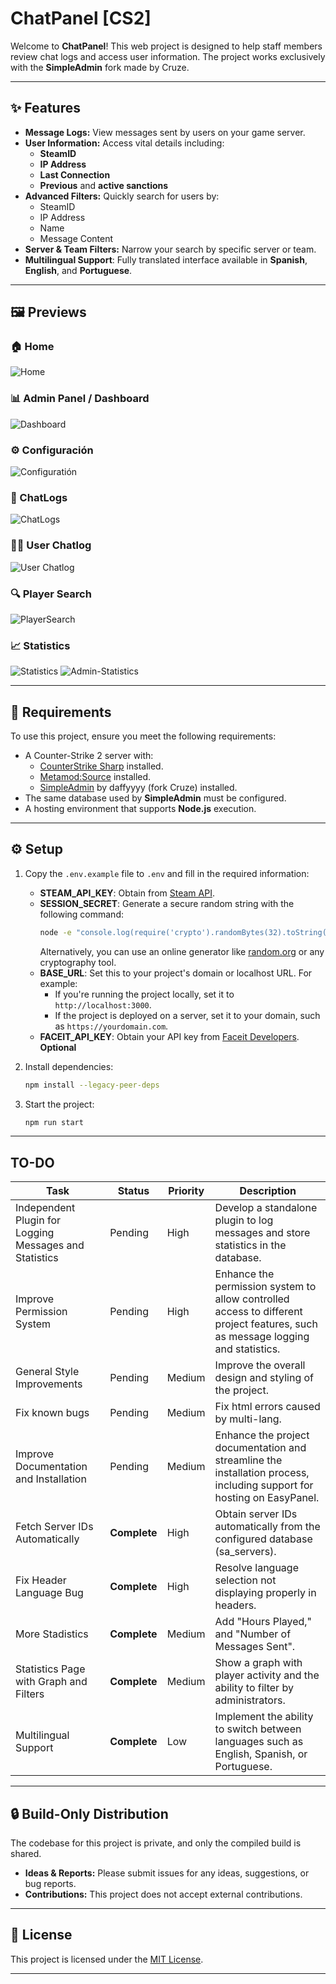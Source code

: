 # ChatPanel [CS2]

Welcome to **ChatPanel**! This web project is designed to help staff members review chat logs and access user information. The project works exclusively with the **SimpleAdmin** fork made by Cruze.

---

## ✨ Features

- **Message Logs:** View messages sent by users on your game server.
- **User Information:** Access vital details including:
  - **SteamID**
  - **IP Address**
  - **Last Connection**
  - **Previous** and **active sanctions**
- **Advanced Filters:** Quickly search for users by:
  - SteamID
  - IP Address
  - Name
  - Message Content
- **Server & Team Filters:** Narrow your search by specific server or team.
- **Multilingual Support**: Fully translated interface available in **Spanish**, **English**, and **Portuguese**.
---

## 🖼️ Previews

### 🏠 Home
![Home](https://github.com/user-attachments/assets/fa01e6fb-604d-4e02-b3d7-3cc896f0f557)

### 📊 Admin Panel / Dashboard
![Dashboard](https://github.com/user-attachments/assets/712d9f2c-be7a-4150-914f-933c4cd57c7c)

### ⚙️ Configuración
![Configuratión](https://github.com/user-attachments/assets/e34a97a9-5489-424b-92c5-f3e9561f2625)

### 💬 ChatLogs
![ChatLogs](https://github.com/user-attachments/assets/da679b41-5c15-4c07-9003-39f60c9335c1)

### 🧑‍💻 User Chatlog
![User Chatlog](https://github.com/user-attachments/assets/c46d8e0f-3594-4584-b074-ae682a3e9432)

### 🔍 Player Search
![PlayerSearch](https://github.com/user-attachments/assets/ce6cfe24-e8d0-411c-b092-ad8d23af93dd)

### 📈 Statistics
![Statistics](https://github.com/user-attachments/assets/fdfe343e-1517-459c-b528-dc2284426133)
![Admin-Statistics](https://github.com/user-attachments/assets/c6e918ec-1726-47c7-880b-419bcec69b8b)

---

## 🔧 Requirements

To use this project, ensure you meet the following requirements:

- A Counter-Strike 2 server with:
  - [CounterStrike Sharp](https://github.com/roflmuffin/CounterStrikeSharp) installed.
  - [Metamod:Source](https://www.sourcemm.net/downloads.php/?branch=master) installed.
  - [SimpleAdmin](https://github.com/Cruze03/CS2-SimpleAdmin) by daffyyyy (fork Cruze) installed.
- The same database used by **SimpleAdmin** must be configured.
- A hosting environment that supports **Node.js** execution.

---

## ⚙️ Setup

1. Copy the `.env.example` file to `.env` and fill in the required information:
   - **STEAM_API_KEY**: Obtain from [Steam API](https://steamcommunity.com/dev/apikey).
   - **SESSION_SECRET**: Generate a secure random string with the following command:
     ```bash 
     node -e "console.log(require('crypto').randomBytes(32).toString('hex'))"
     ```
     Alternatively, you can use an online generator like [random.org](https://www.random.org/strings/) or any cryptography tool.
   - **BASE_URL**: Set this to your project's domain or localhost URL. For example:
     - If you're running the project locally, set it to `http://localhost:3000`.
     - If the project is deployed on a server, set it to your domain, such as `https://yourdomain.com`.
   - **FACEIT_API_KEY**: Obtain your API key from [Faceit Developers](https://developers.faceit.com). **Optional**

2. Install dependencies:
   ```bash
   npm install --legacy-peer-deps
   ```

3. Start the project:
   ```bash
   npm run start
   ```

---

## TO-DO
| Task                                               | Status     | Priority   | Description                                                                                              |
|----------------------------------------------------|------------|------------|----------------------------------------------------------------------------------------------------------|
| Independent Plugin for Logging Messages and Statistics | Pending    | High       | Develop a standalone plugin to log messages and store statistics in the database. |
| Improve Permission System | Pending | High | Enhance the permission system to allow controlled access to different project features, such as message logging and statistics. |
| General Style Improvements | Pending | Medium | Improve the overall design and styling of the project. |
| Fix known bugs     | Pending    | Medium       | Fix html errors caused by multi-lang.               |
| Improve Documentation and Installation     | Pending    | Medium       | Enhance the project documentation and streamline the installation process, including support for hosting on EasyPanel.               |
| Fetch Server IDs Automatically     | **Complete**    | High       | Obtain server IDs automatically from the configured database (sa_servers).               |
| Fix Header Language Bug            | **Complete** | High | Resolve language selection not displaying properly in headers. |
| More Stadistics                    | **Complete**    | Medium       | Add "Hours Played," and "Number of Messages Sent".               |
| Statistics Page with Graph and Filters             | **Complete**    | Medium       | Show a graph with player activity and the ability to filter by administrators.   |
| Multilingual Support               | **Complete**    | Low       | Implement the ability to switch between languages such as English, Spanish, or Portuguese.               |

---

## 🔒 Build-Only Distribution

The codebase for this project is private, and only the compiled build is shared. 

- **Ideas & Reports:** Please submit issues for any ideas, suggestions, or bug reports.
- **Contributions:** This project does not accept external contributions.

---

## 📄 License

This project is licensed under the [MIT License](LICENSE).

---
